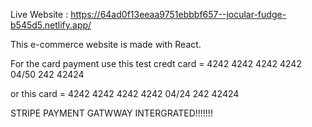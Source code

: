 Live Website : https://64ad0f13eeaa9751ebbbf657--jocular-fudge-b545d5.netlify.app/

This e-commerce website is made with React. 

For the card payment use this test credt card = 4242 4242 4242 4242 04/50 242 42424

or this card = 4242 4242 4242 4242 04/24 242 42424

STRIPE PAYMENT GATWWAY INTERGRATED!!!!!!!
